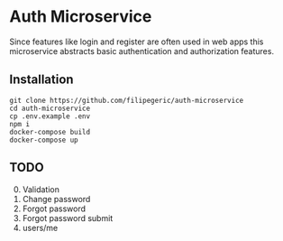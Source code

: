 # Auth Microservice

Since features like login and register are often used in web apps this microservice abstracts basic authentication and authorization features.

## Installation

```shell
git clone https://github.com/filipegeric/auth-microservice
cd auth-microservice
cp .env.example .env
npm i
docker-compose build
docker-compose up
```

## TODO

0. Validation
1. Change password
1. Forgot password
1. Forgot password submit
1. users/me
